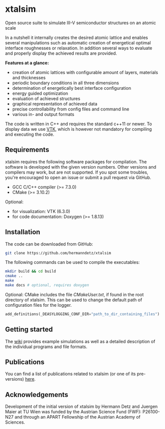 # xtalsim

Open source suite to simulate III-V semiconductor structures on an atomic scale

In a nutshell it internally creates the desired atomic lattice and enables several manipulations such as automatic creation of energetical optimal interface roughnesses or relaxation. In addition several ways to evaluate and properly display the achieved results are provided.

__Features at a glance:__

* creation of atomic lattices with configurable amount of layers, materials
and thicknesses
* periodic boundary conditions in all three dimensions
* determination of energetically best interface configuration
* energy guided optimization
* evaluation of achieved structures
* graphical representation of achieved data
* precise controllability from config files and command line
* various in- and output formats

The code is written in C++ and requires the standard c++11 or newer. To display
data we use [VTK](http://www.vtk.org), which is however not mandatory
for compiling and executing the code.

## Requirements

xtalsim requires the following software packages for compilation. The software is developed with the given version numbers. Other versions and compilers may work, but are not supported. If you spot some troubles, you're encouraged to open an issue or submit a pull request via GitHub.

* GCC C/C++ compiler (>= 7.3.0)
* CMake (>= 3.10.2)

Optional:
* for visualization: VTK (6.3.0)
* for code documentation: Doxygen (>= 1.8.13)

## Installation

The code can be downloaded from GitHub:

```sh
git clone https://github.com/hermanndetz/xtalsim
```

The following commands can be used to compile the executables:

```sh
mkdir build && cd build
cmake ..
make
make docs # optional, requires doxygen
```

Optional:
CMake includes the file _CMakeUser.txt_, if found in the root directory of xtalsim. This can be used to change the default path of configuration files for the logger.
```python
add_definitions(_DEASYLOGGING_CONF_DIR="path_to_dir_containing_files")
```

## Getting started

The [wiki](https://github.com/hermanndetz/xtalsim/wiki) provides example simulations as well as a detailed description of the individual programs and file formats.

## Publications

You can find a list of publications related to xtalsim (or one of its pre-versions) [here](https://github.com/hermanndetz/xtalsim/wiki/publications).

## Acknowledgements

Development of the initial version of xtalsim by Hermann Detz and Juergen Maier at TU Wien was funded by the Austrian Science Fund (FWF): P26100-N27 and through an APART Fellowship of the Austrian Academy of Sciences.
